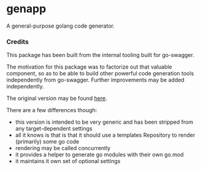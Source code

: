 # genapp

A general-purpose golang code generator.

### Credits

This package has been built from the internal tooling built for go-swagger.

The motivation for this package was to factorize out that valuable component, so as to be able to build other powerful code generation
tools independently from go-swagger. Further improvements may be added independently.

The original version may be found [here](https://github.com/go-swagger/go-swagger/tree/master/generator/support.go#L129).

There are a few differences though:

* this version is intended to be very generic and has been stripped from any target-dependent settings
* all it knows is that is that it should use a templates Repository to render (primarily) some go code
* rendering may be called concurrently
* it provides a helper to generate go modules with their own go.mod
* it maintains it own set of optional settings
